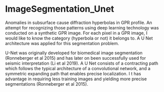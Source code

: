 # ImageSegmentation_Unet

Anomalies in subsurface cause diffraction hyperbolas in GPR profile. An attempt for recognizing those patterns using deep learning technology was conducted on a synthetic GPR image. For each pixel in a GPR image, I would like to know the category (hyperbola or not) it belongs to. A U Net architecture was applied for this segmentation problem. 

U-Net was originally developed for biomedical image segmentation (Ronneberger et al 2015) and has later on been successfully used for seismic interpretation (Li et al 2019). A U Net consists of a contracting path which follows the typical architecture of a convolutional network, and a symmetric expanding path that enables precise localization. I t has advantage in requiring less training images and yielding more precise segmentations (Ronneberger et al 2015).
